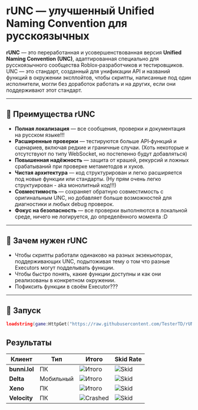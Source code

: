 # rUNC — улучшенный Unified Naming Convention для русскоязычных

**rUNC** — это переработанная и усовершенствованная версия **Unified Naming Convention (UNC)**, адаптированная специально для русскоязычного сообщества Roblox‑разработчиков и тестировщиков.  
UNC — это стандарт, созданный для унификации API и названий функций в окружении эксплойтов, чтобы скрипты, написанные под один исполнители, могли без доработок работать и на других, если они поддерживают этот стандарт.

---

## 🔹 Преимущества rUNC

- **Полная локализация** — все сообщения, проверки и документация на русском языке!!!
- **Расширенные проверки** — тестируются больше API‑функций и сценариев, включая редкие и граничные случаи. (Хоть некоторые и отсутствуют по типу WebSocket, но постепенно будут добавляться)
- **Повышенная надёжность** — защита от крашей, рекурсий и ложных срабатываний при проверке метаметодов и хуков.
- **Чистая архитектура** — код структурирован и легко расширяется под новые функции или стандарты. (Ну прям очень легко структуирован - aka монолитный код!!!)
- **Совместимость** — сохраняет обратную совместимость с оригинальным UNC, но добавляет больше возможностей для диагностики и любых debug проверок.
- **Фокус на безопасность** — все проверки выполняются в локальной среде, ничего не логируется, до определённого момента :D

---

## 📌 Зачем нужен rUNC

- Чтобы скрипты работали одинаково на разных экзекьюторах, поддерживающих UNC, подытоживая тему о том что разные Executors могут подделывать функции.
- Чтобы быстро понять, какие функции доступны и как они реализованы в конкретном окружении.
- Пофиксить функции в своём Executor???

---

## 🚀 Запуск

```lua
loadstring(game:HttpGet("https://raw.githubusercontent.com/TesterTD/rUNC/main/rUNC.lua"))()
```

## Результаты

| Клиент       | Тип       | Итого                                                                 | Skid Rate                                                                 |
|--------------|-----------|-----------------------------------------------------------------------|----------------------------------------------------------------------------|
| **bunni.lol** | ПК        | ![Итого](https://img.shields.io/badge/244%2F287-85%25-brightgreen)    | ![Skid](https://img.shields.io/badge/32%2F287-11%25-brightgreen)           |
| **Delta**     | Мобильный | ![Итого](https://img.shields.io/badge/239%2F286-83%25-green)          | ![Skid](https://img.shields.io/badge/39%2F286-13%25-green)                 |
| **Xeno**      | ПК        | ![Итого](https://img.shields.io/badge/134%2F206-65%25-yellow)         | ![Skid](https://img.shields.io/badge/47%2F206-22%25-orange)                |
| **Velocity**  | ПК        | ![Crashed](https://img.shields.io/badge/Crashed-red)                  | ![Skid](https://img.shields.io/badge/Отвратительные%20и%20нестабильные%20функции-red) |



